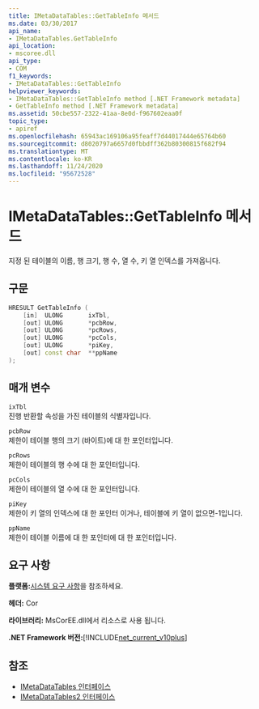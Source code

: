 ```yaml
---
title: IMetaDataTables::GetTableInfo 메서드
ms.date: 03/30/2017
api_name:
- IMetaDataTables.GetTableInfo
api_location:
- mscoree.dll
api_type:
- COM
f1_keywords:
- IMetaDataTables::GetTableInfo
helpviewer_keywords:
- IMetaDataTables::GetTableInfo method [.NET Framework metadata]
- GetTableInfo method [.NET Framework metadata]
ms.assetid: 50cbe557-2322-41aa-8e0d-f967602eaa0f
topic_type:
- apiref
ms.openlocfilehash: 65943ac169106a95feaff7d44017444e65764b60
ms.sourcegitcommit: d8020797a6657d0fbbdff362b80300815f682f94
ms.translationtype: MT
ms.contentlocale: ko-KR
ms.lasthandoff: 11/24/2020
ms.locfileid: "95672528"
---
```

# <a name="imetadatatablesgettableinfo-method"></a>IMetaDataTables::GetTableInfo 메서드

지정 된 테이블의 이름, 행 크기, 행 수, 열 수, 키 열 인덱스를 가져옵니다.  
  
## <a name="syntax"></a>구문  
  
```cpp  
HRESULT GetTableInfo (  
    [in]  ULONG       ixTbl,  
    [out] ULONG       *pcbRow,  
    [out] ULONG       *pcRows,  
    [out] ULONG       *pcCols,  
    [out] ULONG       *piKey,  
    [out] const char  **ppName  
);  
```  
  
## <a name="parameters"></a>매개 변수  

 `ixTbl`  
 진행 반환할 속성을 가진 테이블의 식별자입니다.  
  
 `pcbRow`  
 제한이 테이블 행의 크기 (바이트)에 대 한 포인터입니다.  
  
 `pcRows`  
 제한이 테이블의 행 수에 대 한 포인터입니다.  
  
 `pcCols`  
 제한이 테이블의 열 수에 대 한 포인터입니다.  
  
 `piKey`  
 제한이 키 열의 인덱스에 대 한 포인터 이거나, 테이블에 키 열이 없으면-1입니다.  
  
 `ppName`  
 제한이 테이블 이름에 대 한 포인터에 대 한 포인터입니다.  
  
## <a name="requirements"></a>요구 사항  

 **플랫폼:**[시스템 요구 사항](../../get-started/system-requirements.md)을 참조하세요.  
  
 **헤더:** Cor  
  
 **라이브러리:** MsCorEE.dll에서 리소스로 사용 됩니다.  
  
 **.NET Framework 버전:**[!INCLUDE[net_current_v10plus](../../../../includes/net-current-v10plus-md.md)]  
  
## <a name="see-also"></a>참조

- [IMetaDataTables 인터페이스](imetadatatables-interface.md)
- [IMetaDataTables2 인터페이스](imetadatatables2-interface.md)
